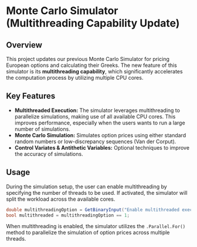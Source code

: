 # Monte Carlo Simulator (Multithreading Capability Update)

## Overview

This project updates our previous Monte Carlo Simulator for pricing European options and calculating their Greeks. The new feature of this simulator is its **multithreading capability**, which significantly accelerates the computation process by utilizing multiple CPU cores.

## Key Features

- **Multithreaded Execution:** The simulator leverages multithreading to parallelize simulations, making use of all available CPU cores. This improves performance, especially when the users wants to run a large number of simulations.
- **Monte Carlo Simulation:** Simulates option prices using either standard random numbers or low-discrepancy sequences (Van der Corput).
- **Control Variates & Antithetic Variables:** Optional techniques to improve the accuracy of simulations.

## Usage

During the simulation setup, the user can enable multithreading by specifying the number of threads to be used. If activated, the simulator will split the workload across the available cores.

```csharp
double multithreadingOption = GetBinaryInput("Enable multithreaded execution (1: yes, 0: no): ");
bool multithreaded = multithreadingOption == 1;
```

When multithreading is enabled, the simulator utilizes the `.Parallel.For()` method to parallelize the simulation of option prices across multiple threads.

